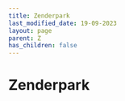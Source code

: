 ```yaml
---
title: Zenderpark
last_modified_date: 19-09-2023
layout: page
parent: Z
has_children: false
---
```


Zenderpark
==========


